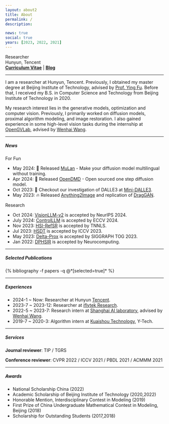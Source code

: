 ```yaml
---
layout: about2
title: About
permalink: /
description:

news: true
social: true
years: [2023, 2022, 2021]
---
```


Researcher<br/>
Hunyun, Tencent<br/>
<a href="assets/pdf/Zeqiang_Lai_Curriculum_Vitae_2023_8.pdf" target="_blank"><b>Curriculum Vitae</b></a> |
<a href="https://zeqiang-lai.github.io/blog/" target="_blank"><b>Blog</b></a>

----

I am a researcher at Hunyun, Tencent. Previously, I obtained my master degree at Beijing Institute of Technology, advised by [Prof. Ying Fu](https://ying-fu.github.io/publication.html). Before that, I received my B.S. in Computer Science and Technology from Beijing Institute of Technology in 2020. 
<!-- I also work closely with [Kaixuan Wei](https://kxwei.net/) advised by [Felix Heide](https://www.cs.princeton.edu/~fheide/) at Princeton University. -->

My research interest lies in the generative models, optimization and computer vision. Previously, I primarily worked on diffusion models, proximal algorithm modeling, and image restoration. I also gained experience in some high-level vision tasks during the internship at [OpenGVLab](https://github.com/OpenGVLab), advised by [Wenhai Wang](https://whai362.github.io/).

----

##### News

For Fun
- May 2024: 🌻 Released [MuLan](https://github.com/mulanai/MuLan) - Make your diffusion model multilingual without training.
- Apr 2024: 🤗 Released [OpenDMD](https://github.com/Zeqiang-Lai/OpenDMD) - Open sourced one step diffusion model.
- Oct 2023: 🎉 Checkout our investigation of DALLE3 at [Mini-DALLE3](https://minidalle3.github.io).
- May 2023: 🔥 Released [Anything2Image](https://github.com/Zeqiang-Lai/Anything2Image) and replication of [DragGAN](https://github.com/Zeqiang-Lai/DragGAN).

Research
- Oct 2024: [VisionLLM-v2](https://arxiv.org/abs/2406.08394) is accepted by NeurIPS 2024.
- July 2024: [ControlLLM](https://arxiv.org/abs/2310.17796) is accepted by ECCV 2024.
- Nov 2023: [HSI-RefSR](https://github.com/Zeqiang-Lai/HSI-RefSR) is accepted by TNNLS.
- Jul 2023: [HSDT](https://github.com/Zeqiang-Lai/HSDT) is accepted by ICCV 2023.
- May 2023: [Delta-Prox](https://github.com/princeton-computational-imaging/Delta-Prox) is accepted by SIGGRAPH TOG 2023.
- Jan 2022: [DPHSIR](https://github.com/Zeqiang-Lai/DPHSIR) is accepted by Neurocomputing.

----

##### Selected Publications

<div class="publications about_pub">
  {% bibliography -f papers -q @*[selected=true]* %}
</div>

----

##### Experiences

- 2024-1 ~ Now: Researcher at Hunyun [Tencent]().
- 2023-7 ~ 2023-12: Researcher at [iflytek Research](). 
- 2022-5 ~ 2023-7: Research intern at [Shanghai AI laboratory](https://www.shlab.org.cn/), advised by [Wenhai Wang](https://whai362.github.io/).
- 2019-7 ~ 2020-3: Algorithm intern at [Kuaishou Technology](https://www.kuaishou.com/en), Y-Tech.

----

##### Services

**Journal reviewer**: TIP / TGRS

**Conference reviewer**: CVPR 2022 / ICCV 2021 / PBDL 2021 / ACMMM 2021

----

##### Awards

- National Scholarship China (2022)
- Academic Scholarship of Beijing Institute of Technology (2020,2022)
- Honorable Mention, Interdisciplinary Contest in Modeling (2019)
- First Prize of China Undergraduate Mathematical Contest in Modeling, Beijing (2018)
- Scholarship for Outstanding Students (2017,2018)
